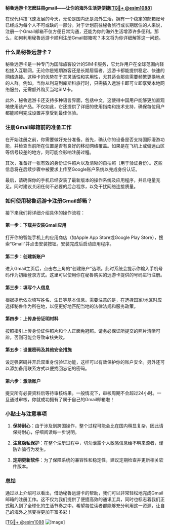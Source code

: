 **秘魯远游卡怎麽註冊gmail——让你的海外生活更便捷[[TG💪+ @esim1088](https://t.me/s/esim1088)]**

在现代科技飞速发展的今天，无论是国内还是海外生活，拥有一个稳定的邮箱账号已经成为每个人不可或缺的一部分。对于计划前往秘魯旅行或长期居住的人来说，注册一个Gmail邮箱不仅方便日常沟通，还能为你的海外生活增添许多便利。那么，如何利用秘魯远游卡顺利注册Gmail邮箱呢？本文将为你详细解答这一问题。

### 什么是秘魯远游卡？

秘魯远游卡是一种专门为国际旅客设计的SIM卡服务，它允许用户在全球范围内轻松接入互联网。无论你是短期游客还是长期居留者，远游卡都能提供稳定、快速的网络连接。这种卡的优势在于其灵活性和实用性，尤其适合那些需要频繁更换地点的人群。例如，当你从利马到库斯科旅行时，只需插入远游卡即可立即享受本地网络服务，无需额外购买当地SIM卡。

此外，秘魯远游卡还支持多种语言界面，包括中文，这使得中国用户能够更加直观地使用该产品。不仅如此，它还提供了详细的使用指南和技术支持，确保每位用户都能顺利完成设置并享受到最佳体验。

### 注册Gmail邮箱前的准备工作

在开始注册之前，你需要做好充分准备。首先，确认你的设备是否支持国际漫游功能，并检查当前所在位置是否有良好的移动网络覆盖。如果是在飞机上或偏远山区等信号较差的地方，则可能会影响注册过程。

其次，准备好一张有效的身份证件照片以及清晰的自拍照（用于验证身份）。这些信息将在后续步骤中被要求上传至Google账户系统以完成身份认证。

最后，请确保你的手机已经安装了最新版本的操作系统及应用程序，并且电量充足。同时建议关闭任何不必要的后台程序，以免干扰网络连接质量。

### 如何使用秘魯远游卡注册Gmail邮箱？

接下来我们将详细介绍具体的操作流程：

#### 第一步：下载并安装Gmail应用
打开你的智能手机上的应用商店（如Apple App Store或Google Play Store），搜索“Gmail”并点击安装按钮。安装完成后启动应用程序。

#### 第二步：创建新账户
进入Gmail主页后，点击右上角的“创建账户”选项。此时系统会提示你输入手机号码作为初始登录方式。这里可以使用你在秘魯购买的远游卡提供的号码进行注册。

#### 第三步：填写个人信息
根据提示依次填写姓名、生日等基本信息。需要注意的是，在选择国家/地区时应选择秘魯作为所在地，以便更好地匹配当地的法律法规和服务政策。

#### 第四步：上传身份证明材料
按照指引上传身份证件照片和个人正面免冠照。请务必保证所提交的照片清晰可辨，否则可能会导致审核失败。

#### 第五步：设置密码及其他安全措施
设定强密码并开启双重身份验证功能，这样可以有效保护你的账户安全。另外还可以添加备用联系方式以便找回忘记的密码。

#### 第六步：激活账户
提交所有必要资料后等待审核结果。一般情况下，审核周期不会超过24小时。一旦通过审核，你就成功拥有了属于自己的Gmail邮箱啦！

### 小贴士与注意事项

1. **保持耐心**：由于涉及到跨国操作，整个过程可能会比在国内稍显复杂，因此请保持耐心，仔细阅读每一步说明。
   
2. **注意隐私保护**：在整个注册过程中，切勿泄露个人敏感信息给不明来源者，谨防诈骗行为发生。

3. **定期更新软件**：为了保障系统的兼容性和稳定性，建议定期检查并更新相关软件版本。

### 总结

通过以上介绍可以看出，借助秘魯远游卡的帮助，我们可以非常轻松地完成Gmail邮箱的注册工作。这不仅为我们提供了便捷高效的通讯工具，同时也标志着我们正式融入到了全球化的生活节奏之中。希望每位读者都能够充分利用这一资源，让自己的海外之旅变得更加丰富多彩！

[[TG💪+ @esim1088](https://t.me/s/esim1088) ![Image](https://i.postimg.cc/4NQfJmqS/Snipaste-2025-05-13-00-14-12.png)]